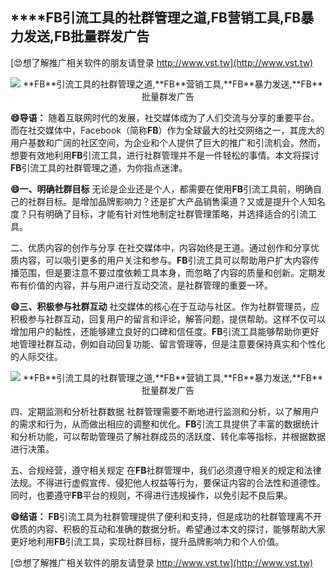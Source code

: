## ****FB**引流工具的社群管理之道,**FB**营销工具,**FB**暴力发送,**FB**批量群发广告**

[😍想了解推广相关软件的朋友请登录 http://www.vst.tw](http://www.vst.tw)

 <center><img src="https://vst.tw/MP4/tuiguang/png/6.png" alt="**FB**引流工具的社群管理之道,**FB**营销工具,**FB**暴力发送,**FB**批量群发广告"></center>

**😄导语：**
随着互联网时代的发展，社交媒体成为了人们交流与分享的重要平台。而在社交媒体中，Facebook（简称**FB**）作为全球最大的社交网络之一，其庞大的用户基数和广阔的社区空间，为企业和个人提供了巨大的推广和引流机会。然而，想要有效地利用**FB**引流工具，进行社群管理并不是一件轻松的事情。本文将探讨**FB**引流工具的社群管理之道，为你指点迷津。

**😄一、明确社群目标**
无论是企业还是个人，都需要在使用**FB**引流工具前，明确自己的社群目标。是增加品牌影响力？还是扩大产品销售渠道？又或是提升个人知名度？只有明确了目标，才能有针对性地制定社群管理策略，并选择适合的引流工具。

二、优质内容的创作与分享
在社交媒体中，内容始终是王道。通过创作和分享优质内容，可以吸引更多的用户关注和参与。**FB**引流工具可以帮助用户扩大内容传播范围，但是要注意不要过度依赖工具本身，而忽略了内容的质量和创新。定期发布有价值的内容，并与用户进行互动交流，是社群管理的重要一环。

**😄三、积极参与社群互动**
社交媒体的核心在于互动与社区。作为社群管理员，应积极参与社群互动，回复用户的留言和评论，解答问题，提供帮助。这样不仅可以增加用户的黏性，还能够建立良好的口碑和信任度。**FB**引流工具能够帮助你更好地管理社群互动，例如自动回复功能、留言管理等，但是注意要保持真实和个性化的人际交往。

 <center><img src="https://vst.tw/MP4/tuiguang/png/7.png" alt="**FB**引流工具的社群管理之道,**FB**营销工具,**FB**暴力发送,**FB**批量群发广告"></center>

四、定期监测和分析社群数据
社群管理需要不断地进行监测和分析，以了解用户的需求和行为，从而做出相应的调整和优化。**FB**引流工具提供了丰富的数据统计和分析功能，可以帮助管理员了解社群成员的活跃度、转化率等指标，并根据数据进行决策。

五、合规经营，遵守相关规定
在**FB**社群管理中，我们必须遵守相关的规定和法律法规。不得进行虚假宣传、侵犯他人权益等行为，要保证内容的合法性和道德性。同时，也要遵守**FB**平台的规则，不得进行违规操作，以免引起不良后果。

**😄结语：**
**FB**引流工具为社群管理提供了便利和支持，但是成功的社群管理离不开优质的内容、积极的互动和准确的数据分析。希望通过本文的探讨，能够帮助大家更好地利用**FB**引流工具，实现社群目标，提升品牌影响力和个人价值。

[😍想了解推广相关软件的朋友请登录 http://www.vst.tw](http://www.vst.tw)



